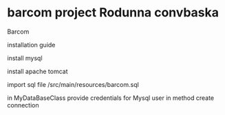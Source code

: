 barcom project Rodunna convbaska
======

Barcom 

installation guide

install mysql

install apache tomcat

import sql file /src/main/resources/barcom.sql

in MyDataBaseClass provide credentials for Mysql user in method create connection